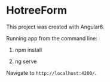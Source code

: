 # HotreeForm

This project was created with Angular6.

Running app from the command line: 

1) npm install 

2) ng serve

Navigate to `http://localhost:4200/`.